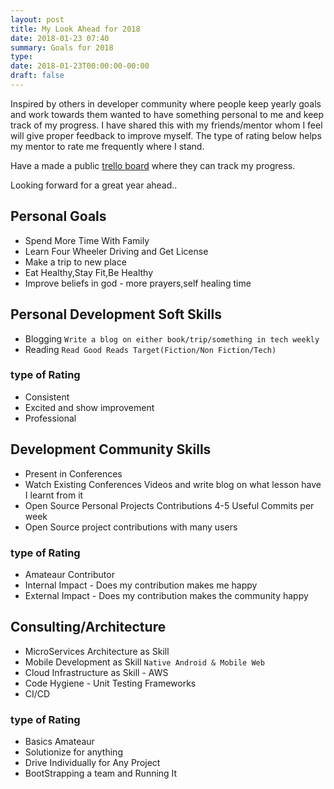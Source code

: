 ```yaml
---
layout: post
title: My Look Ahead for 2018
date: 2018-01-23 07:40
summary: Goals for 2018
type:
date: 2018-01-23T00:00:00-00:00
draft: false
---
```


Inspired by others in developer community where people keep yearly goals and work towards them wanted to have something personal to me and keep track of my progress. I have shared this with my friends/mentor whom I feel will give proper feedback to improve myself. The type of rating below helps my mentor to rate me frequently where I stand.

Have a made a public [trello board](https://trello.com/b/f5f9gR3N/better-me-2018) where they can track my progress.

Looking forward for a great year ahead..

## Personal Goals
* Spend More Time With Family
* Learn Four Wheeler Driving and Get License
* Make a trip to new place
* Eat Healthy,Stay Fit,Be Healthy
* Improve  beliefs in god - more prayers,self healing time


## Personal Development Soft Skills
* Blogging `Write a blog on either book/trip/something in tech weekly`
* Reading `Read Good Reads Target(Fiction/Non Fiction/Tech)`

### type of Rating
* Consistent
* Excited and show improvement
* Professional
	
	

## Development Community Skills
* Present in Conferences
* Watch Existing Conferences Videos and write blog on what lesson have I learnt from it
* Open Source Personal Projects Contributions 4-5 Useful Commits per week
* Open Source project contributions with many users

### type of Rating
* Amateaur Contributor
* Internal Impact - Does my contribution makes me happy 
* External Impact - Does my contribution makes the community happy
	
## Consulting/Architecture
* MicroServices Architecture as Skill
* Mobile Development as Skill `Native Android & Mobile Web`
* Cloud Infrastructure as Skill - AWS
* Code Hygiene - Unit Testing Frameworks
* CI/CD
	
### type of Rating
* Basics Amateaur
* Solutionize for anything
* Drive Individually for Any Project
* BootStrapping a team and Running It


